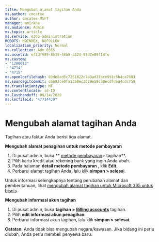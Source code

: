 ```yaml
---
title: Mengubah alamat tagihan Anda
ms.author: cmcatee
author: cmcatee-MSFT
manager: mnirkhe
ms.audience: Admin
ms.topic: article
ms.service: o365-administration
ROBOTS: NOINDEX, NOFOLLOW
localization_priority: Normal
ms.collection: Adm_O365
ms.assetid: ef2df989-8539-48b5-a324-97d2e09f14fe
ms.custom:
- "1200012"
- "4714"
- "4715"
ms.openlocfilehash: 09de8ad5c7251822c7b3ad33bce991c6b4ca7883
ms.sourcegitcommit: c6692ce0fa1358ec3529e59ca0ecdfdea4cdc759
ms.translationtype: MT
ms.contentlocale: id-ID
ms.lasthandoff: 09/14/2020
ms.locfileid: "47714439"
---
```

# <a name="change-your-billing-address"></a>Mengubah alamat tagihan Anda

Tagihan atau faktur Anda berisi tiga alamat.

**Mengubah alamat penagihan untuk metode pembayaran**

1. Di pusat admin, buka ** [metode pembayaran](https://go.microsoft.com/fwlink/p/?linkid=2018806)> tagihan**.
2. Pilih kartu kredit atau rekening bank yang ingin Anda ubah.
3. Pada halaman **detail metode pembayaran** , klik **Edit**.
4. Perbarui alamat tagihan Anda, lalu klik **simpan > selesai**.

Untuk informasi selengkapnya tentang perubahan alamat dan pemberitahuan, lihat [mengubah alamat tagihan untuk Microsoft 365 untuk bisnis](https://docs.microsoft.com/microsoft-365/commerce/billing-and-payments/change-your-billing-addresses?view=o365-worldwide).

**Mengubah informasi akun tagihan**

1. Di pusat admin, buka **tagihan > [Billing accounts](https://admin.microsoft.com/Adminportal/Home?source=applauncher#/BillingAccounts/billing-accounts)** tagihan.
2. Pilih **edit informasi akun penagihan**.
3. Perbarui informasi akun tagihan, lalu klik **simpan > selesai**.

**Catatan**: Anda tidak bisa mengubah negara/kawasan. Jika bidang ini perlu diubah, Anda perlu membeli penyewa baru.
